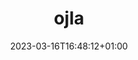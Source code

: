 ---
title: "ojla"
date: 2023-03-16T16:48:12+01:00
draft: false
weight: 1
album_thumbnail: "images/image2.jpg"
---